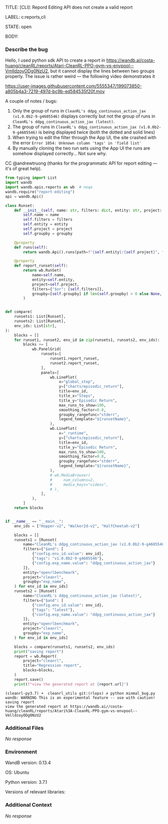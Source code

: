 TITLE:
[CLI]: Repord Editing API does not create a valid report

LABEL:
c:reports,cli

STATE:
open

BODY:
### Describe the bug

Hello, I used python sdk API to create a report in https://wandb.ai/costa-huang/cleanRL/reports/Atari-CleanRL-PPO-gym-vs-envpool--VmlldzoyODg0NzU2, but it cannot display the lines between two groups properly. The issue is rather weird — the following video demonstrates it

https://user-images.githubusercontent.com/5555347/199073850-a805b4a3-7219-497d-bc9b-ed584535f20f.mov

A couple of notes / bugs:

1. Only the group of runs in `CleanRL's ddpg_continuous_action_jax (v1.0.0b2-9-g4605546)` displays correctly but not the group of runs in `CleanRL's ddpg_continuous_action_jax (latest)`.
2. The group of runs in `CleanRL's ddpg_continuous_action_jax (v1.0.0b2-9-g4605546)` is being displayed twice (both the dotted and solid lines)
3. When trying to edit the filter through the App UI, the site crashed with the error `Error 1054: Unknown column 'tags' in 'field list'`
4. By manually cloning the two run sets using the App UI the runs are somehow displayed correctly... Not sure why.

CC @andrewtruong (thanks for the programmatic API for report editing — it's of great help).

<!--- A minimal code snippet between the quotes below  -->
```python
from typing import List
import wandb
import wandb.apis.reports as wb  # noqa
wandb.require("report-editing")
api = wandb.Api()

class Runset:
    def __init__(self, name: str, filters: dict, entity: str, project: str, groupby: str = ""):
        self.name = name
        self.filters = filters
        self.entity = entity
        self.project = project
        self.groupby = groupby

    @property
    def runs(self):
        return wandb.Api().runs(path=f"{self.entity}/{self.project}", filters=self.filters)

    @property
    def report_runset(self):
        return wb.RunSet(
            name=self.name,
            entity=self.entity,
            project=self.project,
            filters={"$or": [self.filters]},
            groupby=[self.groupby] if len(self.groupby) > 0 else None,
        )


def compare(
    runsets1: List[Runset],
    runsets2: List[Runset],
    env_ids: List[str],
):
    blocks = []
    for runset1, runset2, env_id in zip(runsets1, runsets2, env_ids):
        blocks += [
            wb.PanelGrid(
                runsets=[
                    runset1.report_runset,
                    runset2.report_runset,
                ],
                panels=[
                    wb.LinePlot(
                        x="global_step",
                        y=["charts/episodic_return"],
                        title=env_id,
                        title_x="Steps",
                        title_y="Episodic Return",
                        max_runs_to_show=100,
                        smoothing_factor=0.8,
                        groupby_rangefunc="stderr",
                        legend_template="${runsetName}",
                    ),
                    wb.LinePlot(
                        x="_runtime",
                        y=["charts/episodic_return"],
                        title=env_id,
                        title_y="Episodic Return",
                        max_runs_to_show=100,
                        smoothing_factor=0.8,
                        groupby_rangefunc="stderr",
                        legend_template="${runsetName}",
                    ),
                    # wb.MediaBrowser(
                    #     num_columns=2,
                    #     media_keys="videos",
                    # ),
                ],
            ),
        ]
    return blocks


if __name__ == "__main__":
    env_ids = ["Hopper-v2", "Walker2d-v2", "HalfCheetah-v2"]

    blocks = []
    runsets1 = [Runset(
        name="CleanRL's ddpg_continuous_action_jax (v1.0.0b2-9-g4605546)",
        filters={"$and": [
            {"config.env_id.value": env_id},
            {"tags": "v1.0.0b2-9-g4605546"},
            {"config.exp_name.value": "ddpg_continuous_action_jax"}
        ]},
        entity="openrlbenchmark",
        project="cleanrl",
        groupby="exp_name",
    ) for env_id in env_ids]
    runsets2 = [Runset(
        name="CleanRL's ddpg_continuous_action_jax (latest)",
        filters={"$and": [
            {"config.env_id.value": env_id},
            {"tags": "latest"},
            {"config.exp_name.value": "ddpg_continuous_action_jax"}
        ]},
        entity="openrlbenchmark",
        project="cleanrl",
        groupby="exp_name",
    ) for env_id in env_ids]

    blocks = compare(runsets1, runsets2, env_ids)
    print("saving report")
    report = wb.Report(
        project="cleanrl",
        title="Regression report",
        blocks=blocks,
    )
    report.save()
    print(f"view the generated report at {report.url}")
```

<!--- A full traceback of the exception in the quotes below -->
```shell
(cleanrl-py3.7) ➜  cleanrl_utils git:(rlops) ✗ python minmal_bug.py
wandb: WARNING This is an experimental feature -- use with caution!
saving report
view the generated report at https://wandb.ai//costa-huang/cleanRL/reports/Atari%3A-CleanRL-PPO-gym-vs-envpool--VmlldzoyODg0NzU2
```


### Additional Files

_No response_

### Environment

WandB version: 0.13.4

OS: Ubuntu

Python version: 3.7.1

Versions of relevant libraries:


### Additional Context

_No response_

